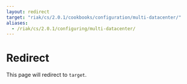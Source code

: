 ```yaml
---
layout: redirect
target: "riak/cs/2.0.1/cookbooks/configuration/multi-datacenter/"
aliases:
  - /riak/cs/2.0.1/configuring/multi-datacenter/
---
```


# Redirect

This page will redirect to `target`.
